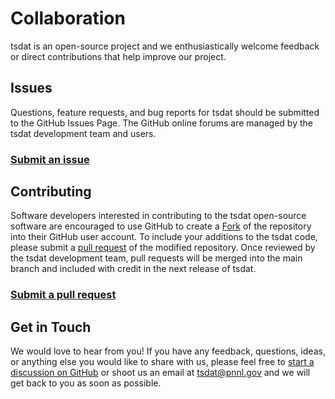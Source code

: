 # Collaboration

tsdat is an open-source project and we enthusiastically welcome feedback or direct contributions that help improve our
project.

## Issues

Questions, feature requests, and bug reports for tsdat should be submitted to the GitHub Issues Page. The GitHub online
forums are managed by the tsdat development team and users.

### [Submit an issue](https://github.com/tsdat/tsdat/issues)

## Contributing

Software developers interested in contributing to the tsdat open-source software are encouraged to use GitHub to create
a [Fork](https://help.github.com/en/github/getting-started-with-github/fork-a-repo) of the repository into their GitHub
user account. To include your additions to the tsdat code, please submit a
[pull request](https://help.github.com/en/github/collaborating-with-issues-and-pull-requests/creating-a-pull-request)
of the modified repository. Once reviewed by the tsdat development team, pull requests will be merged into the main
branch and included with credit in the next release of tsdat.

### [Submit a pull request](https://github.com/tsdat/tsdat/pulls)

## Get in Touch

We would love to hear from you! If you have any feedback, questions, ideas, or anything else you would like to share
with us, please feel free to [start a discussion on GitHub](https://github.com/tsdat/tsdat/discussions) or shoot us an
email at [tsdat@pnnl.gov](mailto:tsdat@pnnl.gov) and we will get back to you as soon as possible.
